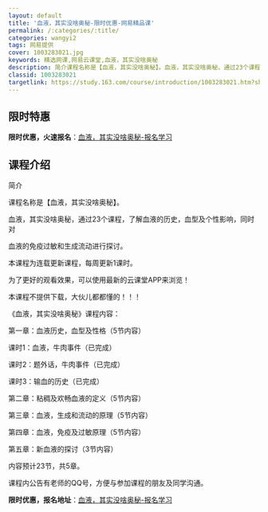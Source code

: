 ```yaml
---
layout: default
title: '血液，其实没啥奥秘-限时优惠-网易精品课'
permalink: /:categories/:title/
categories: wangyi2
tags: 网易提供
cover: 1003283021.jpg
keywords: 精选网课,网易云课堂,血液，其实没啥奥秘
description: 简介课程名称是【血液，其实没啥奥秘】。血液，其实没啥奥秘，通过23个课程，了解血液的历史，血型及个性影响，同时对血液的免
classid: 1003283021
targetlink: https://study.163.com/course/introduction/1003283021.htm?share=1&shareId=1025206652&utm_campaign=share&utm_medium=iphoneShare&utm_source=&utm_u=1025206652
---
```


## 限时特惠

**限时优惠，火速报名**：[血液，其实没啥奥秘-报名学习](https://study.163.com/course/introduction/1003283021.htm?share=1&shareId=1025206652&utm_campaign=share&utm_medium=iphoneShare&utm_source=&utm_u=1025206652)

## 课程介绍

简介

课程名称是【血液，其实没啥奥秘】。

血液，其实没啥奥秘，通过23个课程，了解血液的历史，血型及个性影响，同时对



血液的免疫过敏和生成流动进行探讨。

本课程为连载更新课程，每周更新1课时。

为了更好的观看效果，可以使用最新的云课堂APP来浏览！

本课程不提供下载，大伙儿都都懂的！！！

《血液，其实没啥奥秘》课程内容：

第一章：血液历史，血型及性格（5节内容）

课时1：血液，牛肉事件（已完成）

课时2：题外话，牛肉事件（已完成）

课时3：输血的历史（已完成）

第二章：粘稠及欢畅血液的定义（5节内容）

第三章：血液，生成和流动的原理（5节内容）

第四章：血液，免疫及过敏原理（5节内容）

第五章：新血液的探讨（3节内容）



内容预计23节，共5章。

课程内公告有老师的QQ号，方便与参加课程的朋友及同学沟通。

**限时优惠，报名地址**：[血液，其实没啥奥秘-报名学习](https://study.163.com/course/introduction/1003283021.htm?share=1&shareId=1025206652&utm_campaign=share&utm_medium=iphoneShare&utm_source=&utm_u=1025206652)

